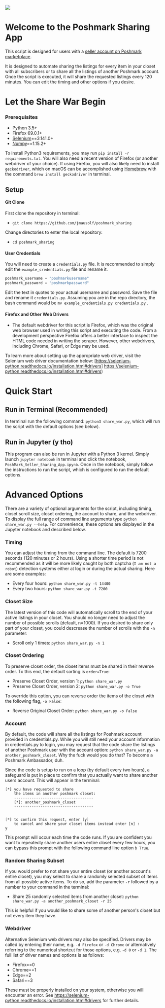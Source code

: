 ![](https://d2zlsagv0ouax1.cloudfront.net/assets/home_page/hp-v5-logo@2x-6003c7f00d83f4df697830d18bdcf167.png)

# Welcome to the Poshmark Sharing App

This script is designed for users with a [seller account on Poshmark marketplace](https://poshmark.com).

It is designed to automate sharing the listings for every item in your closet with all subscribers or to share all the listings of another Poshmark account. Once the script is executed, it will share the requested listings every 120 minutes. You can edit the timing and other options if you desire.

# Let the Share War Begin

### Prerequisites

* Python 3.5+
* Firefox 69.0.1+
* [Selenium](http://selenium-python.readthedocs.io)==3.141.0+
* [Numpy](https://numpy.org/)==1.15.2+

To install Python3 requirements, you may run `pip install -r requirements.txt`. You will also need a recent version of Firefox (or another webdriver of your choice). If using Firefox, you will also likely need to install `geckodriver`, which on macOS can be accomplished using [Homebrew](https://brew.sh/) with the command `brew install geckodriver` in terminal.


## Setup

#### Git Clone

First clone the repository in terminal:
* `git clone https://github.com/jmausolf/poshmark_sharing`

Change directories to enter the local repository:
* `cd poshmark_sharing`

#### User Credentials

You will need to create a `credentials.py` file. It is recommended to simply edit the `example_credentials.py` file and rename it.

```python
poshmark_username = "poshmarkusername"
poshmark_password = "poshmarkpassword"
```

Edit the text in quotes to your actual username and password. Save the file and rename it `credentials.py`. Assuming you are in the repo directory, the bash command would be `mv example_credentials.py credentials.py` .

#### Firefox and Other Web Drivers

* The default webdriver for this script is Firefox, which was the original web browser used in writing this script and executing the code. From a development perspective Firefox offers a better interface to inspect the HTML code needed in writing the scraper. However, other webdrivers, including Chrome, Safari, or Edge may be used. 

To learn more about setting up the appropriate web driver, visit the Selenium web driver documentation below:
[https://selenium-python.readthedocs.io/installation.html#drivers] https://selenium-python.readthedocs.io/installation.html#drivers)

# Quick Start

## Run in Terminal (Recommended)

In terminal run the following command: `python3 share_war.py`, which will run the script with the default options (see below).

## Run in Jupyter (y tho)

This program can also be run in Jupyter with a Python 3 kernel. Simply launch `jupyter notebook` in terminal and click the notebook, `PoshMark_Seller_Sharing_App.ipynb`. Once in the notebook, simply follow the instructions to run the script, which is configured to run the default options.

# Advanced Options

There are a variety of optional arguments for the script, including timing, closet scroll size, closet ordering, the account to share, and the webdriver. To display the full range of command line arguments type `python share_war.py --help`. For convenience, these options are displayed in the Jupyter notebook and described below.

### Timing

You can adjust the timing from the command line. The default is 7200 seconds (120 minutes or 2 hours). Using a shorter time period is not recommended as it will be more likely caught by both captcha (`I am not a robot`) detection systems either at login or during the actual sharing. Here are some examples:

* Every four hours: `python share_war.py -t 14400`
* Every two hours: `python share_war.py -t 7200`

### Closet Size

The latest version of this code will automatically scroll to the end of your active listings in your closet. You should no longer need to adjust the number of possible scrolls (default, n=1000). If you desired to share only part of your closet, you could descrease the number of scrolls with the `-n` parameter:

* Scroll only 1 times: `python share_war.py -n 1`


### Closet Ordering

To preserve closet order, the closet items must be shared in their reverse order. To this end, the default sorting is `order=True`:

* Preserve Closet Order, version 1:  `python share_war.py` 
* Preserve Closet Order, version 2:  `python share_war.py -o True`

To override this option, you can reverse order the items of the closet with the following flag, `-o False`:

* Reverse Original Closet Order: `python share_war.py -o False`


### Account

By default, the code will share all the listings for Poshmark account provided in credentials.py. While you will still need your account information in credentials.py to login, you may request that the code share the listings of another Poshmark user with the account option: `python share_war.py -a another_poshmark_closet`. Why the fuck would you do that? To become a Poshmark Ambassador, duh.

Since the code is setup to run on a loop (by default every two hours), a safeguard is put in place to confirm that you actually want to share another users account. This will appear in the terminal:

```
[*] you have requested to share
    the items in another poshmark closet:
    ------------------------------------
    [*]: another_poshmark_closet
    ------------------------------------


[*] to confirm this request, enter [y]
    to cancel and share your closet items instead enter [n] :
y
```
This prompt will occur each time the code runs. If you are confident you want to repeatedly share another users entire closet every few hours, you can bypass this prompt with the following command line option `b True`. 


### Random Sharing Subset

If you would prefer to not share your entire closet (or another account's entire closet), you may select to share a randomly selected subset of items from all possible active items. To do so, add the parameter `-r` followed by a number to your command in the terminal:

* Share 25 randomly selected items from another closet: `python share_war.py -a another_poshmark_closet -r 25`

This is helpful if you would like to share some of another person's closet but not every item they have.


### Webdriver

Alternative Selenium web drivers may also be specified. Drivers may be called by entering their name, e.g. `-d Firefox` or `-d Chrome` or alternatively referring to the numerical shortcut for those options, e.g. `-d 0` or `-d 1`. The full list of driver names and options is as follows:

* Firefox==0
* Chrome==1
* Edge==2
* Safari==3

These must be properly installed on your system, otherwise you will encounter an error. See https://selenium-python.readthedocs.io/installation.html#drivers for further details.
